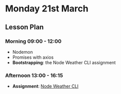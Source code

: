 # Monday 21st March

## Lesson Plan

### Morning 09:00 - 12:00

+ Nodemon
+ Promises with axios
+ **Bootstrapping**: the Node Weather CLI assignment

### Afternoon 13:00 - 16:15

+ **Assignment**: [Node Weather CLI](https://github.com/DigitalCareerInstitute/Node-WeatherCLI)
